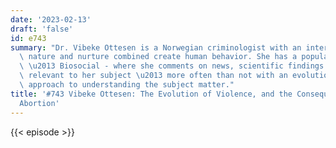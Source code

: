 ```yaml
---
date: '2023-02-13'
draft: 'false'
id: e743
summary: "Dr. Vibeke Ottesen is a Norwegian criminologist with an interest in how\
  \ nature and nurture combined create human behavior. She has a popular science blog\
  \ \u2013 Biosocial - where she comments on news, scientific findings and literature\
  \ relevant to her subject \u2013 more often than not with an evolutionary informed\
  \ approach to understanding the subject matter."
title: '#743 Vibeke Ottesen: The Evolution of Violence, and the Consequences of Banning
  Abortion'
---
```

{{< episode >}}
